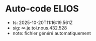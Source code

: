 # Auto-code ELIOS
- ts: 2025-10-20T11:16:19.561Z
- sig: ∞.je.toi.nous.432.528
- note: fichier généré automatiquement